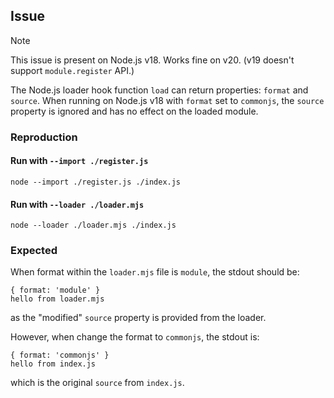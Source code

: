 ## Issue

> [!NOTE]
> This issue is present on Node.js v18. Works fine on v20. (v19 doesn't support `module.register` API.)

The Node.js loader hook function `load` can return properties: `format` and `source`. When running on Node.js v18 with `format` set to `commonjs`, the `source` property is ignored and has no effect on the loaded module.

### Reproduction

#### Run with `--import ./register.js`

```
node --import ./register.js ./index.js
```

#### Run with `--loader ./loader.mjs`

```
node --loader ./loader.mjs ./index.js
```

### Expected 

When format within the `loader.mjs` file is `module`, the stdout should be:

```
{ format: 'module' }
hello from loader.mjs
```

as the "modified" `source` property is provided from the loader.

However, when change the format to `commonjs`, the stdout is:

```
{ format: 'commonjs' }
hello from index.js
```

which is the original `source` from `index.js`.